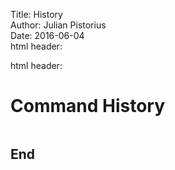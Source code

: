 Title:          History  
Author:         Julian Pistorius  
Date:           2016-06-04  
html header:    <link rel="stylesheet" href="https://cdnjs.cloudflare.com/ajax/libs/highlight.js/9.2.0/styles/default.min.css">  
<script src="https://cdnjs.cloudflare.com/ajax/libs/highlight.js/9.2.0/highlight.min.js"></script>  
<script>hljs.initHighlightingOnLoad();</script>  
html header:    <meta http-equiv="refresh" content="5">  

# Command History

```bash


```

<a name="end"></a>
## End
